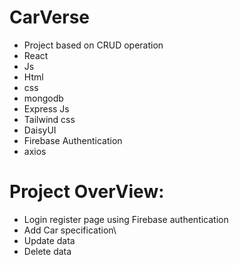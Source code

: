 # CarVerse

- Project based on CRUD operation
- React
- Js
- Html
- css
- mongodb
- Express Js
- Tailwind css
- DaisyUI
- Firebase Authentication
- axios
# Project OverView: 
- Login register page using Firebase authentication
- Add Car specification\
- Update data
- Delete data
